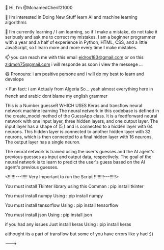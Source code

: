 👋 Hi, I’m @MohamedCherif21000

👀 I’m interested in Doing New Stuff learn Ai and machine learning algorithms

🌱 I’m currently learning / I am learning, so if I make a mistake, do not take it seriously and ask me to correct my mistakes. I am a beginner programmer with a year and a half of experience in Python, HTML, CSS, and a little JavaScript, so I learn more and more every time I make mistakes.

📫 you can reach me with this email eidros183@gmail.com or on this zidmoh75@gmail.com i will responde as soon i view the messege ...

😄 Pronouns: i am positive persone and i will do my best to learn and develope

⚡ Fun fact: i am Actualy from Algeria So... yeah almost everything here in french and arabic dont blame my english grammer

This is a Number guesseR WHICH USES Keras and transflow neural network machine learning The neural network in this codebase is defined in the create_model method of the GuessApp class. It is a feedforward neural network with one input layer, three hidden layers, and one output layer. The input layer has a shape of (5,) and is connected to a hidden layer with 64 neurons. This hidden layer is connected to another hidden layer with 32 neurons, which is then connected to a final hidden layer with 16 neurons. The output layer has a single neuron.

The neural network is trained using the user's guesses and the AI agent's previous guesses as input and output data, respectively. The goal of the neural network is to learn to predict the user's guess based on the AI agent's previous guesses.

<!!!!!!---!!!!! Very Important to run the Script !!!!!!!!---!!!!!>

You must install Tkinter library using this Comman : pip install tkinter

You must install numpy Using : pip install numpy

You must install tensorflow Using : pip install tensorflow

You must install json Using : pip install json

if you had any issues Just install keras Using : pip install keras

althought its a part of transflow but some of you have errors like y had :))

--->
